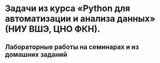 # Задачи из курса «Python для автоматизации и анализа данных» (НИУ ВШЭ, ЦНО ФКН).
## Лабораторные работы на семинарах и из домашних заданий

